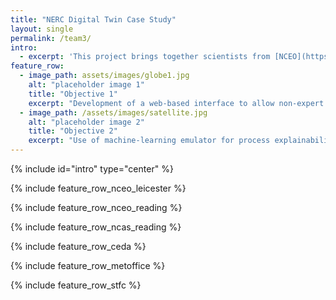 ```yaml
---
title: "NERC Digital Twin Case Study"
layout: single
permalink: /team3/
intro: 
  - excerpt: 'This project brings together scientists from [NCEO](https://www.nceo.ac.uk/), [NCAS](https://ncas.ac.uk/) and the [UK Met Office](https://www.metoffice.gov.uk/weather/climate/met-office-hadley-centre/index) along with expertise on data and IT infrastructure from [CEDA](https://www.ceda.ac.uk/) and [STFC](https://dafni.ac.uk/) in order to further develop and deploy an innovative Digital Twin application aimed at providing decision support related to African drought.'
feature_row:
  - image_path: assets/images/globe1.jpg
    alt: "placeholder image 1"
    title: "Objective 1"
    excerpt: "Development of a web-based interface to allow non-expert users to utilise the capabilities of the model emulators"
  - image_path: /assets/images/satellite.jpg
    alt: "placeholder image 2"
    title: "Objective 2"
    excerpt: "Use of machine-learning emulator for process explainability and model development"
---
```


{% include id="intro" type="center" %}

{% include feature_row_nceo_leicester %}

{% include feature_row_nceo_reading %}

{% include feature_row_ncas_reading %}

{% include feature_row_ceda %}

{% include feature_row_metoffice %}

{% include feature_row_stfc %}


